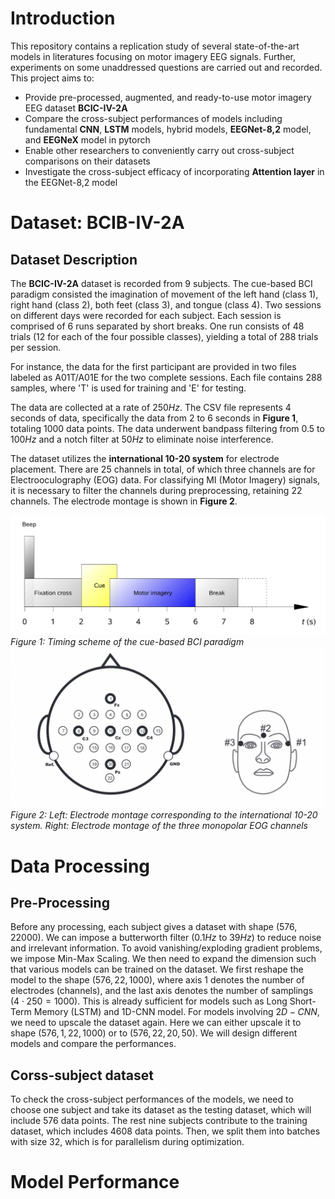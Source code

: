 # Introduction
This repository contains a replication study of several state-of-the-art models in literatures focusing on motor imagery EEG signals. Further, experiments on some unaddressed questions are carried out and recorded. This project aims to:
* Provide pre-processed, augmented, and ready-to-use motor imagery EEG dataset **BCIC-IV-2A**
* Compare the cross-subject performances of models including fundamental **CNN**, **LSTM** models, hybrid models, **EEGNet-8,2** model, and **EEGNeX** model in pytorch
* Enable other researchers to conveniently carry out cross-subject comparisons on their datasets
* Investigate the cross-subject efficacy of incorporating **Attention layer** in the EEGNet-8,2 model 
# Dataset: BCIB-IV-2A
## Dataset Description
The **BCIC-IV-2A** dataset is recorded from $9$ subjects. The cue-based BCI paradigm consisted the imagination of movement of the left hand (class 1), right hand (class 2), both feet (class 3), and tongue (class 4). Two sessions on different days were recorded for each subject. Each session is comprised of 6 runs separated by short breaks. 
One run consists of $48$ trials ($12$ for each of the four possible classes), yielding a total of $288$ trials per session.

For instance, the data for the first participant are provided in two files labeled as A01T/A01E for the two complete sessions. Each file contains $288$ samples, where 'T' is used for training and 'E' for testing.

The data are collected at a rate of $250 Hz$. The CSV file represents $4$ seconds of data, specifically the data from 2 to 6 seconds in **Figure 1**, totaling $1000$ data points. The data underwent bandpass filtering from $0.5$ to $100 Hz$ and a notch filter at $50 Hz$ to eliminate noise interference.

The dataset utilizes the **international 10-20 system** for electrode placement. There are $25$ channels in total, of which three channels are for Electrooculography (EOG) data. For classifying MI (Motor Imagery) signals, it is necessary to filter the channels during preprocessing, retaining $22$ channels. The electrode montage is shown in **Figure 2**.

![alt text](https://github.com/HetuLii/Data-Science-project-Motor-Imagery-EEG-Signal-decoding/blob/4ff40eac878e5b4b105318adc9da8990800e4b14/cue-based%20BCI%20paradigm.png)
*Figure 1: Timing scheme of the cue-based BCI paradigm*
![alt text](https://github.com/HetuLii/Data-Science-project-Motor-Imagery-EEG-Signal-decoding/blob/main/Electrode%20montage.png)
*Figure 2: Left: Electrode montage corresponding to the international 10-20 system. Right: Electrode montage of the three monopolar EOG channels*
# Data Processing
## Pre-Processing
Before any processing, each subject gives a dataset with shape $(576, 22000)$. We can impose a butterworth filter ($0.1 Hz$ to $39 Hz$) to reduce noise and irrelevant information. To avoid vanishing/exploding gradient problems, we impose Min-Max Scaling. We then need to expand the dimension such that various models can be trained on the dataset. 
We first reshape the model to the shape $(576, 22, 1000)$, where axis $1$ denotes the number of electrodes (channels), and the last axis denotes the number of samplings ($4 \cdot 250 = 1000$). This is already sufficient for models such as Long Short-Term Memory (LSTM) and 1D-CNN model. For models involving $2D-CNN$, we need to upscale the dataset again. Here we can either upscale it to shape $(576, 1, 22, 1000)$ or to $(576, 22, 20, 50)$. We will design different models and compare the performances. 
## Corss-subject dataset
To check the cross-subject performances of the models, we need to choose one subject and take its dataset as the testing dataset, which will include $576$ data points. The rest nine subjects contribute to the training dataset, which includes $4608$ data points. Then, we split them into batches with size $32$, which is for parallelism during optimization. 
# Model Performance



